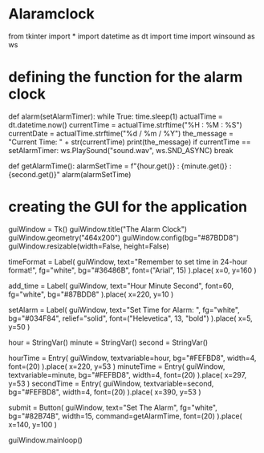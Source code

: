 # Alaramclock
from tkinter import *
import datetime as dt
import time
import winsound as ws


# defining the function for the alarm clock
def alarm(setAlarmTimer):
    while True:
        time.sleep(1)
        actualTime = dt.datetime.now()
        currentTime = actualTime.strftime("%H : %M : %S")
        currentDate = actualTime.strftime("%d / %m / %Y")
        the_message = "Current Time: " + str(currentTime)
        print(the_message)
        if currentTime == setAlarmTimer:
            ws.PlaySound("sound.wav", ws.SND_ASYNC)
            break


def getAlarmTime():
    alarmSetTime = f"{hour.get()} : {minute.get()} : {second.get()}"
    alarm(alarmSetTime)


# creating the GUI for the application
guiWindow = Tk()
guiWindow.title("The Alarm Clock")
guiWindow.geometry("464x200")
guiWindow.config(bg="#87BDD8")
guiWindow.resizable(width=False, height=False)

timeFormat = Label(
    guiWindow,
    text="Remember to set time in 24-hour format!",
    fg="white",
    bg="#36486B",
    font=("Arial", 15)
).place(
    x=0,
    y=160
)

add_time = Label(
    guiWindow,
    text="Hour     Minute     Second",
    font=60,
    fg="white",
    bg="#87BDD8"
).place(
    x=220,
    y=10
)

setAlarm = Label(
    guiWindow,
    text="Set Time for Alarm: ",
    fg="white",
    bg="#034F84",
    relief="solid",
    font=("Helevetica", 13, "bold")
).place(
    x=5,
    y=50
)

hour = StringVar()
minute = StringVar()
second = StringVar()

hourTime = Entry(
    guiWindow,
    textvariable=hour,
    bg="#FEFBD8",
    width=4,
    font=(20)
).place(
    x=220,
    y=53
)
minuteTime = Entry(
    guiWindow,
    textvariable=minute,
    bg="#FEFBD8",
    width=4,
    font=(20)
).place(
    x=297,
    y=53
)
secondTime = Entry(
    guiWindow,
    textvariable=second,
    bg="#FEFBD8",
    width=4,
    font=(20)
).place(
    x=390,
    y=53
)

submit = Button(
    guiWindow,
    text="Set The Alarm",
    fg="white",
    bg="#82B74B",
    width=15,
    command=getAlarmTime,
    font=(20)
).place(
    x=140,
    y=100
)

guiWindow.mainloop()
